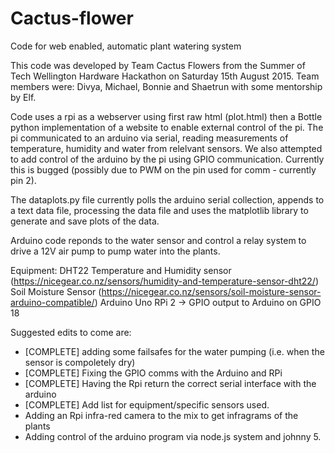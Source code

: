 # Cactus-flower
Code for web enabled, automatic plant watering system

This code was developed by Team Cactus Flowers from the Summer of Tech Wellington Hardware Hackathon on Saturday 15th August 2015. 
Team members were: Divya, Michael, Bonnie and Shaetrun with some mentorship by Elf.

Code uses a rpi as a webserver using first raw html (plot.html) then a Bottle python implementation of a website to
enable external control of the pi. 
The pi communicated to an arduino via serial, reading measurements of temperature, humidity 
and water from relelvant sensors. We also attempted to add control of the arduino by the pi using GPIO communication.
Currently this is bugged (possibly due to PWM on the pin used for comm - currently pin 2).

The dataplots.py file currently polls the arduino serial collection, appends to a text data file, processing the data file
and uses the matplotlib library to generate and save plots of the data.

Arduino code reponds to the water sensor and control a relay system to drive a 12V air pump to pump water into the plants.

Equipment:
DHT22 Temperature and Humidity sensor (https://nicegear.co.nz/sensors/humidity-and-temperature-sensor-dht22/)
Soil Moisture Sensor (https://nicegear.co.nz/sensors/soil-moisture-sensor-arduino-compatible/)
Arduino Uno
RPi 2 -> GPIO output to Arduino on GPIO 18

Suggested edits to come are:
* [COMPLETE] adding some failsafes for the water pumping (i.e. when the sensor is compoletely dry)
* [COMPLETE] Fixing the GPIO comms with the Arduino and RPi
* [COMPLETE] Having the Rpi return the correct serial interface with the arduino
* [COMPLETE] Add list for equipment/specific sensors used.
* Adding an Rpi infra-red camera to the mix to get infragrams of the plants
* Adding control of the arduino program via node.js system and johnny 5.
